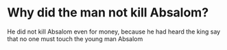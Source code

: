 # Why did the man not kill Absalom?

He did not kill Absalom even for money, because he had heard the king say that no one must touch the young man Absalom
